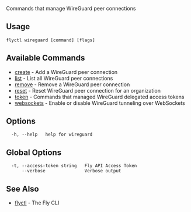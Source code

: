 Commands that manage WireGuard peer connections

## Usage
~~~
flyctl wireguard [command] [flags]
~~~

## Available Commands
* [create](/docs/flyctl/wireguard-create/)	 - Add a WireGuard peer connection
* [list](/docs/flyctl/wireguard-list/)	 - List all WireGuard peer connections
* [remove](/docs/flyctl/wireguard-remove/)	 - Remove a WireGuard peer connection
* [reset](/docs/flyctl/wireguard-reset/)	 - Reset WireGuard peer connection for an organization
* [token](/docs/flyctl/wireguard-token/)	 - Commands that managed WireGuard delegated access tokens
* [websockets](/docs/flyctl/wireguard-websockets/)	 - Enable or disable WireGuard tunneling over WebSockets

## Options

~~~
  -h, --help   help for wireguard
~~~

## Global Options

~~~
  -t, --access-token string   Fly API Access Token
      --verbose               Verbose output
~~~

## See Also

* [flyctl](/docs/flyctl/help/)	 - The Fly CLI

